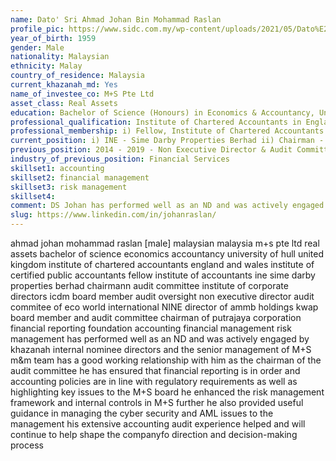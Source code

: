 ```yaml
---
name: Dato' Sri Ahmad Johan Bin Mohammad Raslan
profile_pic: https://www.sidc.com.my/wp-content/uploads/2021/05/Dato%E2%80%99-Seri-Johan-Raslan-150x150.jpeg
year_of_birth: 1959
gender: Male
nationality: Malaysian
ethnicity: Malay
country_of_residence: Malaysia 
current_khazanah_md: Yes
name_of_investee_co: M+S Pte Ltd
asset_class: Real Assets
education: Bachelor of Science (Honours) in Economics & Accountancy, University of Hull, United Kingdom
professional_qualification: Institute of Chartered Accountants in England and Wales & Malaysian Institute of Certified Public Accountants
professional_membership: i) Fellow, Institute of Chartered Accountants in England & Wales ii) Member, Malaysian Institute of Certified Public Accountants iii) Member, Malaysian Institute of Accountants
current_position: i) INE - Sime Darby Properties Berhad ii) Chairman - Audit Committee of Sime Darby Properties Berhad iii) Director - Institute of Corporate Directors Malaysia (ICDM) iv) Board Member - Audit Oversight Board, Malaysia
previous_position: 2014 - 2019 - Non Executive Director & Audit Committee Chairman of Eco World International, 2016 - 2017 - NINE Director of AMMB Holdings Bhd, 2010 - 2012 - Board member of KWAP, 2005 - 2012 - Board member and Audit Committee Chairman of Putrajaya Corporation, 2003 - 2009 - Chairman of the Financial Reporting Foundation
industry_of_previous_position: Financial Services
skillset1: accounting
skillset2: financial management
skillset3: risk management
skillset4: 
comment: DS Johan has performed well as an ND and was actively engaged by Khazanah’s Internal Nominee Directors and the senior management of M+S. M&M team has a good working relationship with him. As the Chairman of the Audit Committee, he has ensured that financial reporting is in order and accounting policies are in line with regulatory requirements as well as highlighting key issues to the M+S Board. He enhanced the risk management framework and internal controls in M+S. Further, he also provided useful guidance in managing the cyber security and AML issues to the management. His extensive accounting / audit experience helped and will continue to help shape the company’s direction and decision-making process.
slug: https://www.linkedin.com/in/johanraslan/
---
```


ahmad johan mohammad raslan [male] malaysian malaysia m+s pte ltd real assets  bachelor of science economics accountancy university of hull united kingdom institute of chartered accountants england and wales institute of certified public accountants fellow institute of accountants ine sime darby properties berhad chairmann audit committee institute of corporate directors icdm board member audit oversight non executive director audit commitee of eco world international NINE director of ammb holdings kwap board member and audit committee chairman of putrajaya corporation financial reporting foundation accounting financial management risk management has performed well as an ND and was actively engaged by khazanah internal nominee directors and the senior management of M+S m&m team has a good working relationship with him as the chairman of the audit committee he has ensured that financial reporting is in order and accounting policies are in line with regulatory requirements as well as highlighting key issues to the M+S board he enhanced the risk management framework and internal controls in M+S further he also provided useful guidance in managing the cyber security and AML issues to the management his extensive accounting audit experience helped and will continue to help shape the companyfo direction and decision-making process